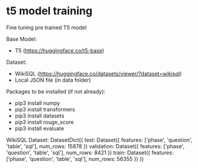 # t5 model training
Fine tuning pre trained T5 model

Base Model:
- T5 (https://huggingface.co/t5-base)

Dataset:
- WikiSQL (https://huggingface.co/datasets/viewer/?dataset=wikisql)
- Local JSON file (in data folder)

Packages to be installed (if not already):
- pip3 install numpy
- pip3 install transformers
- pip3 install datasets
- pip3 install rouge_score
- pip3 install evaluate

WikiSQL Dataset:
DatasetDict({
        test: Dataset({
            features: ['phase', 'question', 'table', 'sql'],
            num_rows: 15878
        })
        validation: Dataset({
            features: ['phase', 'question', 'table', 'sql'],
            num_rows: 8421
        })
        train: Dataset({
            features: ['phase', 'question', 'table', 'sql'],
            num_rows: 56355
        })
    })
